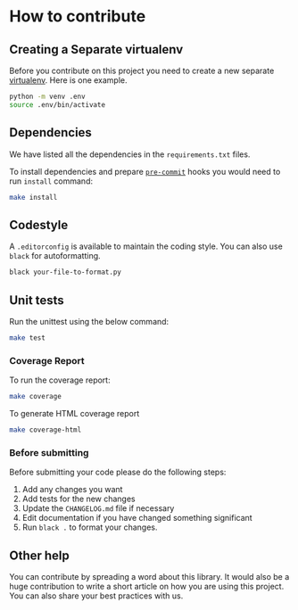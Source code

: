 # How to contribute

## Creating a Separate virtualenv

Before you contribute on this project you need to create a new separate [virtualenv](https://docs.python.org/3/library/venv.html).
Here is one example.

```bash
python -m venv .env
source .env/bin/activate
```

## Dependencies

We have listed all the dependencies in the `requirements.txt` files.

To install dependencies and prepare [`pre-commit`](https://pre-commit.com/) hooks you would need to run `install` command:

```bash
make install
```

## Codestyle

A `.editorconfig` is available to maintain the coding style. You can also use `black` for autoformatting.

```bash
black your-file-to-format.py
```

## Unit tests

Run the unittest using the below command:

```bash
make test
```

### Coverage Report

To run the coverage report:

```bash
make coverage
```

To generate HTML coverage report

```bash
make coverage-html
```

### Before submitting

Before submitting your code please do the following steps:

1. Add any changes you want
1. Add tests for the new changes
1. Update the `CHANGELOG.md` file if necessary
1. Edit documentation if you have changed something significant
1. Run `black .` to format your changes.

## Other help

You can contribute by spreading a word about this library.
It would also be a huge contribution to write
a short article on how you are using this project.
You can also share your best practices with us.
